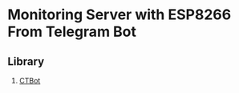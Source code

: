 # Monitoring Server with ESP8266 From Telegram Bot

## Library

1. [CTBot](https://github.com/shurillu/CTBot/blob/master/REFERENCE.md)
